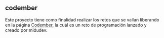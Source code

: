 ## codember

Este proyecto tiene como finalidad realizar los retos que se vallan liberando en la página [Codember](https://codember.dev/), la cuál es un reto de programación lanzado y creado por midudev.
